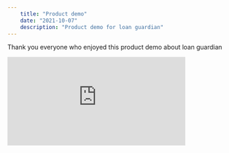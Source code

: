 ```yaml
---
    title: "Product demo" 
    date: "2021-10-07"
    description: "Product demo for loan guardian" 
---
```


Thank you everyone who enjoyed this product demo about loan guardian 

<iframe 
    frameborder="0" 
    marginheight="0" 
    marginwidth="0"
    width="400" 
    height="200" 
    src="https://www.youtube.com/embed/2Hw3GHKjhxE?autoplay=0&fs=0&iv_load_policy=3&showinfo=0&rel=0&cc_load_policy=0&start=0&end=0&origin=http://youtubeembedcode.com"
></iframe>
